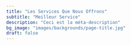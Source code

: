 ```yaml
---
title: "Les Services Que Nous Offrons"
subtitle: "Meilleur Service"
description: "Ceci est la méta-description"
bg_image: "images/backgrounds/page-title.jpg"
draft: false
---
```

